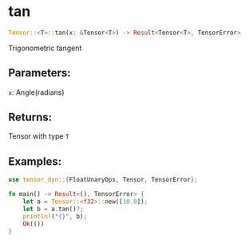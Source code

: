 # tan
```rust
Tensor::<T>::tan(x: &Tensor<T>) -> Result<Tensor<T>, TensorError>
```
Trigonometric tangent
## Parameters:
`x`: Angle(radians)
## Returns:
Tensor with type `T`
## Examples:
```rust
use tensor_dyn::{FloatUnaryOps, Tensor, TensorError};

fn main() -> Result<(), TensorError> {
    let a = Tensor::<f32>::new([10.0]);
    let b = a.tan()?;
    println!("{}", b);
    Ok(())
}
```